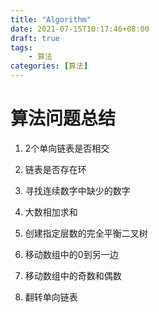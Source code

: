 ```yaml
---
title: "Algorithm"
date: 2021-07-15T10:17:46+08:00
draft: true
tags:
    - 算法
categories: [算法]
---
```


# 算法问题总结

1. 2个单向链表是否相交

2. 链表是否存在环


3. 寻找连续数字中缺少的数字


4. 大数相加求和


5. 创建指定层数的完全平衡二叉树


6. 移动数组中的0到另一边


7. 移动数组中的奇数和偶数


8. 翻转单向链表
